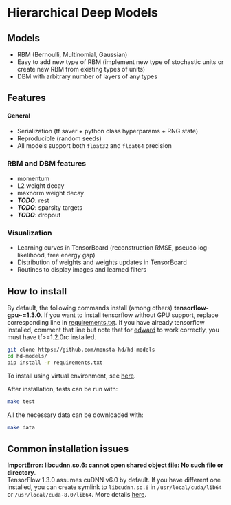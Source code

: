 # Hierarchical Deep Models

## Models
* RBM (Bernoulli, Multinomial, Gaussian)
* Easy to add new type of RBM (implement new type of stochastic units or create new RBM from existing types of units)
* DBM with arbitrary number of layers of any types

## Features
#### General
* Serialization (tf saver + python class hyperparams + RNG state)
* Reproducible (random seeds)
* All models support both `float32` and `float64` precision

### RBM and DBM features
* momentum
* L2 weight decay
* maxnorm weight decay
* ***TODO***: rest
* ***TODO***: sparsity targets
* ***TODO***: dropout

### Visualization
* Learning curves in TensorBoard (reconstruction RMSE, pseudo log-likelihood, free energy gap)
* Distribution of weights and weights updates in TensorBoard
* Routines to display images and learned filters

## How to install
By default, the following commands install (among others) **tensorflow-gpu~=1.3.0**. If you want to install tensorflow without GPU support, replace corresponding line in [requirements.txt](requirements.txt). If you have already tensorflow installed, comment that line but note that for [edward](http://edwardlib.org/) to work correctly, you must have tf>=1.2.0rc installed.
```bash
git clone https://github.com/monsta-hd/hd-models
cd hd-models/
pip install -r requirements.txt
```
To install using virtual environment, see [here](docs/virtualenv.md).

After installation, tests can be run with:
```bash
make test
```
All the necessary data can be downloaded with:
```bash
make data
```
## Common installation issues
**ImportError: libcudnn.so.6: cannot open shared object file: No such file or directory**.<br/>
TensorFlow 1.3.0 assumes cuDNN v6.0 by default. If you have different one installed, you can create symlink to `libcudnn.so.6` in `/usr/local/cuda/lib64` or `/usr/local/cuda-8.0/lib64`. More details [here](https://stackoverflow.com/questions/42013316/after-building-tensorflow-from-source-seeing-libcudart-so-and-libcudnn-errors).
